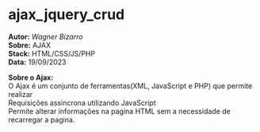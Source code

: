 # ajax_jquery_crud  
**Autor:** _Wagner Bizarro_      
**Sobre:** AJAX  
**Stack:** HTML/CSS/JS/PHP  
**Data:** 19/09/2023       

**Sobre o Ajax:**  
O Ajax é um conjunto de ferramentas(XML, JavaScript e PHP) que permite realizar  
Requisições assincrona utilizando JavaScript     
Permite alterar informações na pagina HTML sem a necessidade de recarregar a pagina.   
